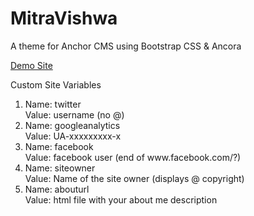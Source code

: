 MitraVishwa
===========

A theme for Anchor CMS using Bootstrap CSS & Ancora

[Demo Site](test.shankarsblog.com)

Custom Site Variables
<ol>
  <li>
    Name: twitter<br>
    Value: username (no @)
  </li>
  <li>
    Name: googleanalytics<br>
    Value: UA-xxxxxxxxx-x
  </li>
  <li>
    Name: facebook<br>
    Value: facebook user (end of www.facebook.com/?)
  </li>
  <li>
    Name: siteowner<br>
    Value: Name of the site owner (displays @ copyright)
  </li>
  <li>
    Name: abouturl<br>
    Value: html file with your about me description
  </li>
</ol>
